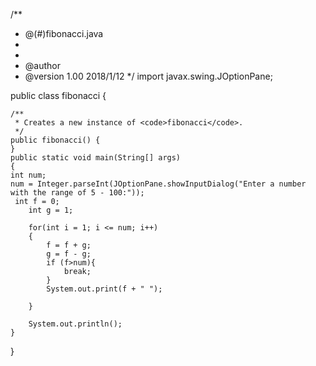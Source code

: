 /**
 * @(#)fibonacci.java
 *
 *
 * @author 
 * @version 1.00 2018/1/12
 */
import javax.swing.JOptionPane;

public class fibonacci {
        
    /**
     * Creates a new instance of <code>fibonacci</code>.
     */
    public fibonacci() {
    }
    public static void main(String[] args)
    {
    int num;
    num = Integer.parseInt(JOptionPane.showInputDialog("Enter a number with the range of 5 - 100:"));
     int f = 0;
        int g = 1;

        for(int i = 1; i <= num; i++)
        {
            f = f + g;
            g = f - g;
            if (f>num){
            	break;
            }
            System.out.print(f + " ");
            
        }

        System.out.println();
    }
}
